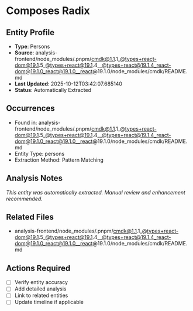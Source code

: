 # Composes Radix

## Entity Profile
- **Type**: Persons
- **Source**: analysis-frontend/node_modules/.pnpm/cmdk@1.1.1_@types+react-dom@19.1.5_@types+react@19.1.4__@types+react@19.1.4_react-dom@19.1.0_react@19.1.0__react@19.1.0/node_modules/cmdk/README.md
- **Last Updated**: 2025-10-12T03:42:07.685140
- **Status**: Automatically Extracted

## Occurrences
- Found in: analysis-frontend/node_modules/.pnpm/cmdk@1.1.1_@types+react-dom@19.1.5_@types+react@19.1.4__@types+react@19.1.4_react-dom@19.1.0_react@19.1.0__react@19.1.0/node_modules/cmdk/README.md
- Entity Type: persons
- Extraction Method: Pattern Matching

## Analysis Notes
*This entity was automatically extracted. Manual review and enhancement recommended.*

## Related Files
- analysis-frontend/node_modules/.pnpm/cmdk@1.1.1_@types+react-dom@19.1.5_@types+react@19.1.4__@types+react@19.1.4_react-dom@19.1.0_react@19.1.0__react@19.1.0/node_modules/cmdk/README.md

## Actions Required
- [ ] Verify entity accuracy
- [ ] Add detailed analysis
- [ ] Link to related entities
- [ ] Update timeline if applicable
